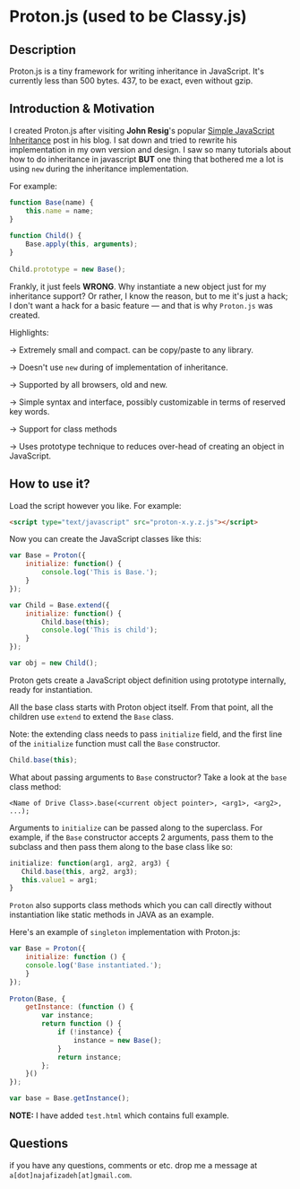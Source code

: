 Proton.js (used to be Classy.js)
==========

Description
----------------
Proton.js is a tiny framework for writing inheritance in JavaScript. It's currently less than 500 bytes. 437, to be exact, even without gzip.

Introduction & Motivation
-----------------
I created Proton.js after visiting **John Resig**'s popular [Simple JavaScript Inheritance](http://ejohn.org/blog/simple-javascript-inheritance/) post in his blog.
I sat down and tried to rewrite his implementation in my own version and design. I saw so many tutorials about how to do inheritance in javascript **BUT** one thing that bothered me a lot is using `new` during the inheritance implementation. 

For example:

```js
function Base(name) {
    this.name = name;
}
	
function Child() {
    Base.apply(this, arguments);
}
	
Child.prototype = new Base();
```

Frankly, it just feels **WRONG**. Why instantiate a new object just for my inheritance support? Or rather, I know the reason, but to me it's just a hack; I don't want a hack for a basic feature &mdash; and that is why `Proton.js` was created.

Highlights:

-> Extremely small and compact. can be copy/paste to any library.

-> Doesn't use `new` during of implementation of inheritance.

-> Supported by all browsers, old and new.

-> Simple syntax and interface, possibly customizable in terms of reserved key words.

-> Support for class methods

-> Uses prototype technique to reduces over-head of creating an object in JavaScript.

How to use it?
--------------------
Load the script however you like. For example:

```html
<script type="text/javascript" src="proton-x.y.z.js"></script>
```


Now you can create the JavaScript classes like this:

```js
var Base = Proton({
    initialize: function() {
        console.log('This is Base.');
    }
});

var Child = Base.extend({
    initialize: function() {
        Child.base(this);
        console.log('This is child');
    }
});

var obj = new Child();
```

Proton gets create a JavaScript object definition using prototype internally, ready for instantiation.

All the base class starts with Proton object itself. From that point, all the children use `extend` to extend the `Base` class.

Note: the extending class needs to pass `initialize` field, and the first line of the `initialize` function must call the `Base` constructor. 

```js
Child.base(this);
```

What about passing arguments to `Base` constructor? Take a look at the `base` class method:
    
    <Name of Drive Class>.base(<current object pointer>, <arg1>, <arg2>, ...);

Arguments to `initialize` can be passed along to the superclass. For example, if the `Base` constructor accepts 2 arguments, pass them to the subclass and then pass them along to the base class like so:
   
 ```js
initialize: function(arg1, arg2, arg3) {
    Child.base(this, arg2, arg3);
    this.value1 = arg1;
}
```

`Proton` also supports class methods which you can call directly without instantiation like static methods in JAVA as an example.

Here's an example of `singleton` implementation with Proton.js:

```js
var Base = Proton({
    initialize: function () {
	console.log('Base instantiated.');
    }
});
    
Proton(Base, {
    getInstance: (function () {
        var instance;
        return function () {
            if (!instance) {
                instance = new Base();
            }
            return instance;
        };
    }()
});

var base = Base.getInstance();
```
    
**NOTE:** I have added `test.html` which contains full example. 

Questions
--------------
if you have any questions, comments or etc. drop me a message at `a[dot]najafizadeh[at]gmail.com`.
